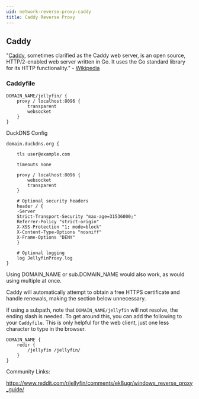 ```yaml
---
uid: network-reverse-proxy-caddy
title: Caddy Reverse Proxy
---
```


## Caddy

"[Caddy](https://caddyserver.com/), sometimes clarified as the Caddy web server, is an open source, HTTP/2-enabled web server written in Go. It uses the Go standard library for its HTTP functionality." - [Wikipedia](https://en.wikipedia.org/wiki/Caddy_(web_server))

### Caddyfile

```
DOMAIN_NAME/jellyfin/ {
    proxy / localhost:8096 {
        transparent
        websocket
    }
}
```

DuckDNS Config

```
domain.duckdns.org {
 
    tls user@example.com
   
    timeouts none
 
    proxy / localhost:8096 {
        websocket
        transparent
    }
 
    # Optional security headers
    header / {
    -Server
    Strict-Transport-Security "max-age=31536000;"
    Referrer-Policy "strict-origin"
    X-XSS-Protection "1; mode=block"
    X-Content-Type-Options "nosniff"
    X-Frame-Options "DENY"
    }
 
    # Optional logging
    log JellyfinProxy.log
}
```

Using DOMAIN_NAME or sub.DOMAIN_NAME would also work, as would using multiple at once.

Caddy will automatically attempt to obtain a free HTTPS certificate and handle renewals, making the section below unnecessary.

If using a subpath, note that `DOMAIN_NAME/jellyfin` will not resolve, the ending slash is needed. To get around this, you can add the following to your `Caddyfile`. This is only helpful for the web client, just one less character to type in the browser.

```
DOMAIN_NAME {
    redir {
        /jellyfin /jellyfin/
    }
}
```

Community Links:

https://www.reddit.com/r/jellyfin/comments/ek8ugr/windows_reverse_proxy_guide/
